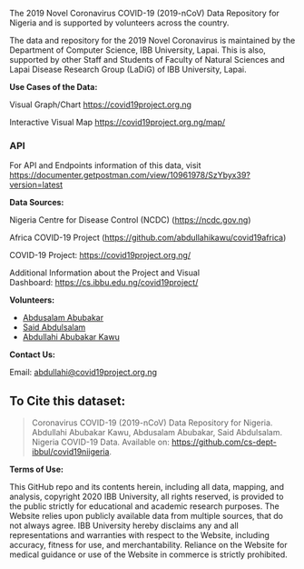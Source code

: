 
The 2019 Novel Coronavirus COVID-19 (2019-nCoV) Data Repository for Nigeria and is supported by volunteers across the country. 

The data and repository for the 2019 Novel Coronavirus is maintained by the Department of Computer Science, IBB University, Lapai. This is also, supported by other Staff and Students of Faculty of Natural Sciences and Lapai Disease Research Group (LaDiG) of IBB University, Lapai.

**Use Cases of the Data:**

Visual Graph/Chart https://covid19project.org.ng

Interactive Visual Map https://covid19project.org.ng/map/

### API
For API and Endpoints information of this data, 
visit 
https://documenter.getpostman.com/view/10961978/SzYbyx39?version=latest

**Data Sources:**

Nigeria Centre for Disease Control (NCDC) (https://ncdc.gov.ng) 

Africa COVID-19 Project (https://github.com/abdullahikawu/covid19africa)

COVID-19 Project: https://covid19project.org.ng/


Additional Information about the Project and Visual Dashboard: https://cs.ibbu.edu.ng/covid19project/

**Volunteers:**
- [Abdusalam Abubakar](https://github.com/bynalab)
- [Said Abdulsalam](https://github.com/saidabdul80/)
- [Abdullahi Abubakar Kawu](https://github.com/abdullahikawu/)

__Contact Us:__

Email: abdullahi@covid19project.org.ng

## To Cite this dataset:

> Coronavirus COVID-19 (2019-nCoV) Data Repository for Nigeria. Abdullahi Abubakar Kawu, Abdusalam Abubakar, Said Abdulsalam. Nigeria COVID-19 Data. Available on: https://github.com/cs-dept-ibbul/covid19niigeria.


__Terms of Use:__

This GitHub repo and its contents herein, including all data, mapping, and analysis, copyright 2020 IBB University, all rights reserved, is provided to the public strictly for educational and academic research purposes. The Website relies upon publicly available data from multiple sources, that do not always agree. IBB University hereby disclaims any and all representations and warranties with respect to the Website, including accuracy, fitness for use, and merchantability. Reliance on the Website for medical guidance or use of the Website in commerce is strictly prohibited.
